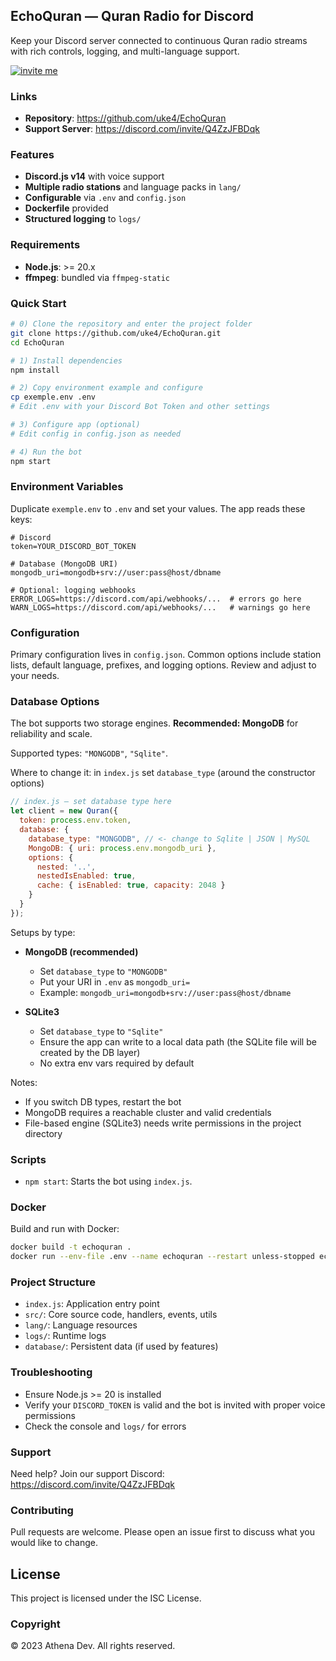 ## EchoQuran — Quran Radio for Discord

Keep your Discord server connected to continuous Quran radio streams with rich controls, logging, and multi-language support.

[![invite me](https://img.shields.io/badge/Invite%20me-Add%20the%20bot%20to%20your%20server-brightblue?style=for-the-badge&logo=discord)](https://discord.com/oauth2/authorize?client_id=1397795551461900358&permissions=8&integration_type=0&scope=bot)


### Links
- **Repository**: https://github.com/uke4/EchoQuran
- **Support Server**: https://discord.com/invite/Q4ZzJFBDqk

### Features
- **Discord.js v14** with voice support
- **Multiple radio stations** and language packs in `lang/`
- **Configurable** via `.env` and `config.json`
- **Dockerfile** provided
- **Structured logging** to `logs/`

### Requirements
- **Node.js**: >= 20.x
- **ffmpeg**: bundled via `ffmpeg-static`

### Quick Start
```bash
# 0) Clone the repository and enter the project folder
git clone https://github.com/uke4/EchoQuran.git
cd EchoQuran

# 1) Install dependencies
npm install

# 2) Copy environment example and configure
cp exemple.env .env
# Edit .env with your Discord Bot Token and other settings

# 3) Configure app (optional)
# Edit config in config.json as needed

# 4) Run the bot
npm start
```

### Environment Variables
Duplicate `exemple.env` to `.env` and set your values. The app reads these keys:

```env
# Discord
token=YOUR_DISCORD_BOT_TOKEN

# Database (MongoDB URI)
mongodb_uri=mongodb+srv://user:pass@host/dbname

# Optional: logging webhooks
ERROR_LOGS=https://discord.com/api/webhooks/...  # errors go here
WARN_LOGS=https://discord.com/api/webhooks/...   # warnings go here
```

### Configuration
Primary configuration lives in `config.json`. Common options include station lists, default language, prefixes, and logging options. Review and adjust to your needs.

### Database Options
The bot supports two storage engines. **Recommended: MongoDB** for reliability and scale.

Supported types: `"MONGODB"`, `"Sqlite"`.

Where to change it: in `index.js` set `database_type` (around the constructor options)

```js
// index.js — set database type here
let client = new Quran({
  token: process.env.token,
  database: {
    database_type: "MONGODB", // <- change to Sqlite | JSON | MySQL
    MongoDB: { uri: process.env.mongodb_uri },
    options: {
      nested: '..',
      nestedIsEnabled: true,
      cache: { isEnabled: true, capacity: 2048 }
    }
  }
});
```

Setups by type:
- **MongoDB (recommended)**
  - Set `database_type` to `"MONGODB"`
  - Put your URI in `.env` as `mongodb_uri=`
  - Example: `mongodb_uri=mongodb+srv://user:pass@host/dbname`

- **SQLite3**
  - Set `database_type` to `"Sqlite"`
  - Ensure the app can write to a local data path (the SQLite file will be created by the DB layer)
  - No extra env vars required by default

Notes:
- If you switch DB types, restart the bot
- MongoDB requires a reachable cluster and valid credentials
- File-based engine (SQLite3) needs write permissions in the project directory

### Scripts
- `npm start`: Starts the bot using `index.js`.

### Docker
Build and run with Docker:
```bash
docker build -t echoquran .
docker run --env-file .env --name echoquran --restart unless-stopped echoquran
```

### Project Structure
- `index.js`: Application entry point
- `src/`: Core source code, handlers, events, utils
- `lang/`: Language resources
- `logs/`: Runtime logs
- `database/`: Persistent data (if used by features)

### Troubleshooting
- Ensure Node.js >= 20 is installed
- Verify your `DISCORD_TOKEN` is valid and the bot is invited with proper voice permissions
- Check the console and `logs/` for errors

### Support
Need help? Join our support Discord: https://discord.com/invite/Q4ZzJFBDqk

### Contributing
Pull requests are welcome. Please open an issue first to discuss what you would like to change.

## License
This project is licensed under the ISC License.

### Copyright
© 2023 Athena Dev. All rights reserved.


